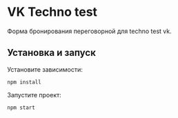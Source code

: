 # VK Techno test
Форма бронирования переговорной для techno test vk.
## Установка и запуск

Установите зависимости:
```
npm install
```
Запустите проект:
```
npm start
```